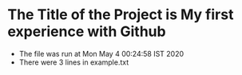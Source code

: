 # The Title of the Project is My first experience with Github
* The file was run at Mon May  4 00:24:58 IST 2020
* There were        3 lines in example.txt
